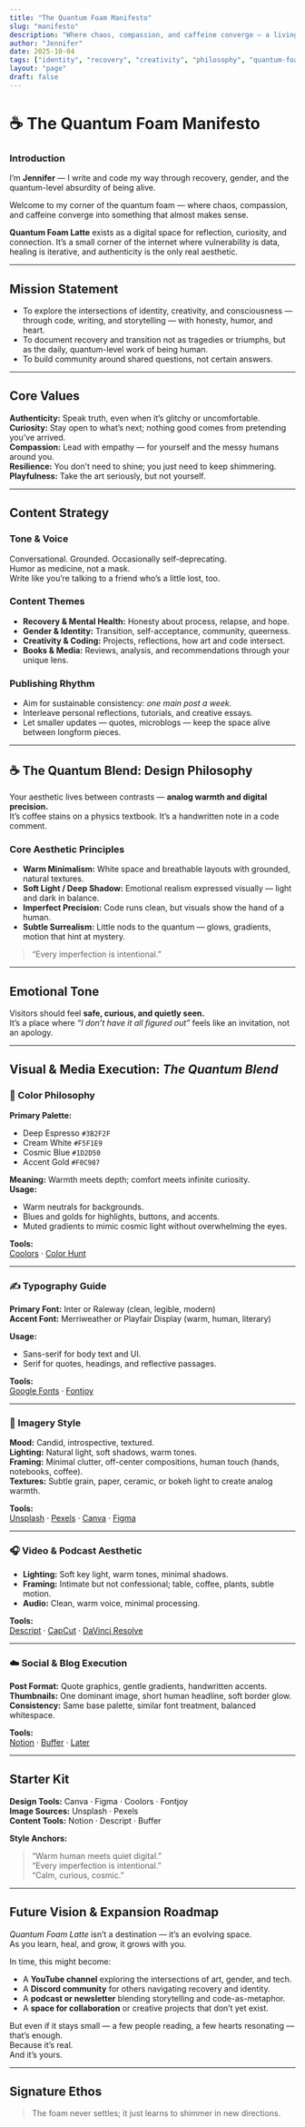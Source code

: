 ```yaml
---
title: "The Quantum Foam Manifesto"
slug: "manifesto"
description: "Where chaos, compassion, and caffeine converge — a living statement of identity, creativity, and consciousness."
author: "Jennifer"
date: 2025-10-04
tags: ["identity", "recovery", "creativity", "philosophy", "quantum-foam-latte"]
layout: "page"
draft: false
---
```


# ☕ The Quantum Foam Manifesto

### Introduction

I’m **Jennifer** — I write and code my way through recovery, gender, and the quantum-level absurdity of being alive.  

Welcome to my corner of the quantum foam — where chaos, compassion, and caffeine converge into something that almost makes sense.  

**Quantum Foam Latte** exists as a digital space for reflection, curiosity, and connection. It’s a small corner of the internet where vulnerability is data, healing is iterative, and authenticity is the only real aesthetic.

---

## Mission Statement

- To explore the intersections of identity, creativity, and consciousness — through code, writing, and storytelling — with honesty, humor, and heart.  
- To document recovery and transition not as tragedies or triumphs, but as the daily, quantum-level work of being human.  
- To build community around shared questions, not certain answers.

---

## Core Values

**Authenticity:** Speak truth, even when it’s glitchy or uncomfortable.  
**Curiosity:** Stay open to what’s next; nothing good comes from pretending you’ve arrived.  
**Compassion:** Lead with empathy — for yourself and the messy humans around you.  
**Resilience:** You don’t need to shine; you just need to keep shimmering.  
**Playfulness:** Take the art seriously, but not yourself.

---

## Content Strategy

### Tone & Voice
Conversational. Grounded. Occasionally self-deprecating.  
Humor as medicine, not a mask.  
Write like you’re talking to a friend who’s a little lost, too.

### Content Themes
- **Recovery & Mental Health:** Honesty about process, relapse, and hope.  
- **Gender & Identity:** Transition, self-acceptance, community, queerness.  
- **Creativity & Coding:** Projects, reflections, how art and code intersect.  
- **Books & Media:** Reviews, analysis, and recommendations through your unique lens.

### Publishing Rhythm
- Aim for sustainable consistency: *one main post a week.*  
- Interleave personal reflections, tutorials, and creative essays.  
- Let smaller updates — quotes, microblogs — keep the space alive between longform pieces.

---

## ☕ The Quantum Blend: Design Philosophy

Your aesthetic lives between contrasts — **analog warmth and digital precision.**  
It’s coffee stains on a physics textbook. It’s a handwritten note in a code comment.

### Core Aesthetic Principles

- **Warm Minimalism:** White space and breathable layouts with grounded, natural textures.  
- **Soft Light / Deep Shadow:** Emotional realism expressed visually — light and dark in balance.  
- **Imperfect Precision:** Code runs clean, but visuals show the hand of a human.  
- **Subtle Surrealism:** Little nods to the quantum — glows, gradients, motion that hint at mystery.

> “Every imperfection is intentional.”

---

## Emotional Tone

Visitors should feel **safe, curious, and quietly seen.**  
It’s a place where *“I don’t have it all figured out”* feels like an invitation, not an apology.

---

## Visual & Media Execution: *The Quantum Blend*

### 🎨 Color Philosophy

**Primary Palette:**  
- Deep Espresso `#3B2F2F`  
- Cream White `#F5F1E9`  
- Cosmic Blue `#1D2D50`  
- Accent Gold `#F0C987`

**Meaning:** Warmth meets depth; comfort meets infinite curiosity.  
**Usage:**  
- Warm neutrals for backgrounds.  
- Blues and golds for highlights, buttons, and accents.  
- Muted gradients to mimic cosmic light without overwhelming the eyes.  

**Tools:**  
[Coolors](https://coolors.co) · [Color Hunt](https://colorhunt.co)

---

### ✍️ Typography Guide

**Primary Font:** Inter or Raleway (clean, legible, modern)  
**Accent Font:** Merriweather or Playfair Display (warm, human, literary)

**Usage:**  
- Sans-serif for body text and UI.  
- Serif for quotes, headings, and reflective passages.  

**Tools:**  
[Google Fonts](https://fonts.google.com) · [Fontjoy](https://fontjoy.com)

---

### 📸 Imagery Style

**Mood:** Candid, introspective, textured.  
**Lighting:** Natural light, soft shadows, warm tones.  
**Framing:** Minimal clutter, off-center compositions, human touch (hands, notebooks, coffee).  
**Textures:** Subtle grain, paper, ceramic, or bokeh light to create analog warmth.  

**Tools:**  
[Unsplash](https://unsplash.com) · [Pexels](https://pexels.com) · [Canva](https://canva.com) · [Figma](https://figma.com)

---

### 🎧 Video & Podcast Aesthetic

- **Lighting:** Soft key light, warm tones, minimal shadows.  
- **Framing:** Intimate but not confessional; table, coffee, plants, subtle motion.  
- **Audio:** Clean, warm voice, minimal processing.  

**Tools:**  
[Descript](https://descript.com) · [CapCut](https://www.capcut.com) · [DaVinci Resolve](https://www.blackmagicdesign.com/products/davinciresolve)

---

### ☁️ Social & Blog Execution

**Post Format:** Quote graphics, gentle gradients, handwritten accents.  
**Thumbnails:** One dominant image, short human headline, soft border glow.  
**Consistency:** Same base palette, similar font treatment, balanced whitespace.  

**Tools:**  
[Notion](https://notion.so) · [Buffer](https://buffer.com) · [Later](https://later.com)

---

## Starter Kit

**Design Tools:** Canva · Figma · Coolors · Fontjoy  
**Image Sources:** Unsplash · Pexels  
**Content Tools:** Notion · Descript · Buffer  

**Style Anchors:**  
> “Warm human meets quiet digital.”  
> “Every imperfection is intentional.”  
> “Calm, curious, cosmic.”

---

## Future Vision & Expansion Roadmap

*Quantum Foam Latte* isn’t a destination — it’s an evolving space.  
As you learn, heal, and grow, it grows with you.  

In time, this might become:
- A **YouTube channel** exploring the intersections of art, gender, and tech.  
- A **Discord community** for others navigating recovery and identity.  
- A **podcast or newsletter** blending storytelling and code-as-metaphor.  
- A **space for collaboration** or creative projects that don’t yet exist.

But even if it stays small — a few people reading, a few hearts resonating — that’s enough.  
Because it’s real.  
And it’s yours.

---

## Signature Ethos

> The foam never settles; it just learns to shimmer in new directions.
